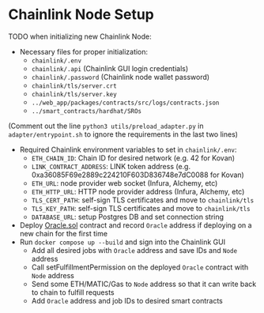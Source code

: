 # Chainlink Node Setup

TODO when initializing new Chainlink Node:

- Necessary files for proper initialization:
    - `chainlink/.env`  
    - `chainlink/.api`              (Chainlink GUI login credentials)
    - `chainlink/.password`         (Chainlink node wallet password)
    - `chainlink/tls/server.crt`
    - `chainlink/tls/server.key`
    - `../web_app/packages/contracts/src/logs/contracts.json`
    - `../smart_contracts/hardhat/SROs`

(Comment out the line `python3 utils/preload_adapter.py` in `adapter/entrypoint.sh` to ignore the requirements in the last two lines)
- Required Chainlink environment variables to set in `chainlink/.env`:
    - `ETH_CHAIN_ID`: Chain ID for desired network (e.g. 42 for Kovan)
    - `LINK_CONTRACT_ADDRESS`: LINK token address (e.g. 0xa36085F69e2889c224210F603D836748e7dC0088 for Kovan)
    - `ETH_URL`: node provider web socket (Infura, Alchemy, etc)
    - `ETH_HTTP_URL`: HTTP node provider address (Infura, Alchemy, etc)
    - `TLS_CERT_PATH`: self-sign TLS certificates and move to `chainlink/tls`
    - `TLS_KEY_PATH`: self-sign TLS certificates and move to `chainlink/tls`
    - `DATABASE_URL`: setup Postgres DB and set connection string
- Deploy [Oracle.sol](https://remix.ethereum.org/#url=https://docs.chain.link/samples/NodeOperators/Oracle.sol&optimize=false&runs=200&evmVersion=null) contract and record `Oracle` address if deploying on a new chain for the first time
- Run `docker compose up --build` and sign into the Chainlink GUI
    - Add all desired jobs with `Oracle` address and save IDs and `Node` address
    - Call setFulfillmentPermission on the deployed `Oracle` contract with `Node` address
    - Send some ETH/MATIC/Gas to `Node` address so that it can write back to chain to fulfill requests
    - Add `Oracle` address and job IDs to desired smart contracts